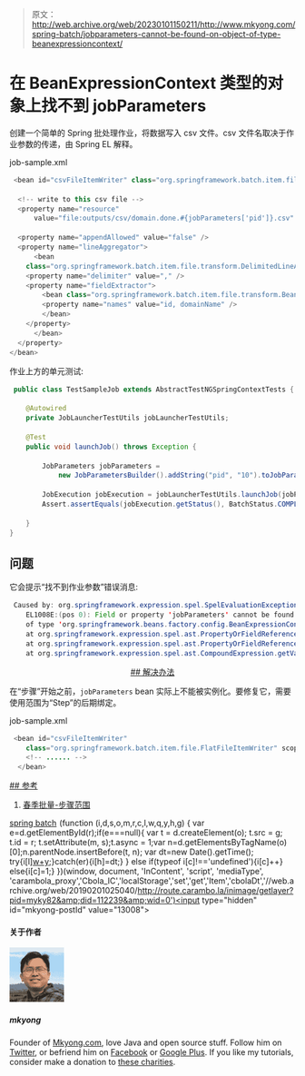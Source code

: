> 原文：<http://web.archive.org/web/20230101150211/http://www.mkyong.com/spring-batch/jobparameters-cannot-be-found-on-object-of-type-beanexpressioncontext/>

# 在 BeanExpressionContext 类型的对象上找不到 jobParameters

创建一个简单的 Spring 批处理作业，将数据写入 csv 文件。csv 文件名取决于作业参数的传递，由 Spring EL 解释。

job-sample.xml

```java
 <bean id="csvFileItemWriter" class="org.springframework.batch.item.file.FlatFileItemWriter">

  <!-- write to this csv file -->
  <property name="resource" 
      value="file:outputs/csv/domain.done.#{jobParameters['pid']}.csv" />

  <property name="appendAllowed" value="false" />
  <property name="lineAggregator">
      <bean
	class="org.springframework.batch.item.file.transform.DelimitedLineAggregator">
	<property name="delimiter" value="," />
	<property name="fieldExtractor">
	    <bean class="org.springframework.batch.item.file.transform.BeanWrapperFieldExtractor">
		<property name="names" value="id, domainName" />
	    </bean>
	</property>
      </bean>
  </property>
</bean> 
```

作业上方的单元测试:

```java
 public class TestSampleJob extends AbstractTestNGSpringContextTests {

    @Autowired
    private JobLauncherTestUtils jobLauncherTestUtils;

    @Test
    public void launchJob() throws Exception {

    	JobParameters jobParameters = 
    	    new JobParametersBuilder().addString("pid", "10").toJobParameters();

        JobExecution jobExecution = jobLauncherTestUtils.launchJob(jobParameters);
        Assert.assertEquals(jobExecution.getStatus(), BatchStatus.COMPLETED);

    }
} 
```

## 问题

它会提示“找不到作业参数”错误消息:

```java
 Caused by: org.springframework.expression.spel.SpelEvaluationException: 
	EL1008E:(pos 0): Field or property 'jobParameters' cannot be found on object 
	of type 'org.springframework.beans.factory.config.BeanExpressionContext'
	at org.springframework.expression.spel.ast.PropertyOrFieldReference.readProperty(PropertyOrFieldReference.java:208)
	at org.springframework.expression.spel.ast.PropertyOrFieldReference.getValueInternal(PropertyOrFieldReference.java:72)
	at org.springframework.expression.spel.ast.CompoundExpression.getValueInternal(CompoundExpression.java:52) 
```

 <ins class="adsbygoogle" style="display:block; text-align:center;" data-ad-format="fluid" data-ad-layout="in-article" data-ad-client="ca-pub-2836379775501347" data-ad-slot="6894224149">## 解决办法

在“步骤”开始之前，`jobParameters` bean 实际上不能被实例化。要修复它，需要使用范围为“Step”的后期绑定。

job-sample.xml

```java
 <bean id="csvFileItemWriter" 
	class="org.springframework.batch.item.file.FlatFileItemWriter" scope="step">
	<!-- ...... -->
  </bean> 
```

 <ins class="adsbygoogle" style="display:block" data-ad-client="ca-pub-2836379775501347" data-ad-slot="8821506761" data-ad-format="auto" data-ad-region="mkyongregion">## 参考

1.  [春季批量-步骤范围](http://web.archive.org/web/20190201025040/http://static.springsource.org/spring-batch/reference/html/configureStep.html#step-scope)

[spring batch](http://web.archive.org/web/20190201025040/http://www.mkyong.com/tag/spring-batch/)</ins></ins>![](img/7c5f9a9d4289307cac9228bb9628c22a.png) (function (i,d,s,o,m,r,c,l,w,q,y,h,g) { var e=d.getElementById(r);if(e===null){ var t = d.createElement(o); t.src = g; t.id = r; t.setAttribute(m, s);t.async = 1;var n=d.getElementsByTagName(o)[0];n.parentNode.insertBefore(t, n); var dt=new Date().getTime(); try{i[l][w+y](h,i[l][q+y](h)+'&amp;'+dt);}catch(er){i[h]=dt;} } else if(typeof i[c]!=='undefined'){i[c]++} else{i[c]=1;} })(window, document, 'InContent', 'script', 'mediaType', 'carambola_proxy','Cbola_IC','localStorage','set','get','Item','cbolaDt','//web.archive.org/web/20190201025040/http://route.carambo.la/inimage/getlayer?pid=myky82&amp;did=112239&amp;wid=0')<input type="hidden" id="mkyong-postId" value="13008">

#### 关于作者

![author image](img/8c133e235cce3698f2fb7d1d7e083dfe.png)

##### mkyong

Founder of [Mkyong.com](http://web.archive.org/web/20190201025040/http://mkyong.com/), love Java and open source stuff. Follow him on [Twitter](http://web.archive.org/web/20190201025040/https://twitter.com/mkyong), or befriend him on [Facebook](http://web.archive.org/web/20190201025040/http://www.facebook.com/java.tutorial) or [Google Plus](http://web.archive.org/web/20190201025040/https://plus.google.com/110948163568945735692?rel=author). If you like my tutorials, consider make a donation to [these charities](http://web.archive.org/web/20190201025040/http://www.mkyong.com/blog/donate-to-charity/).